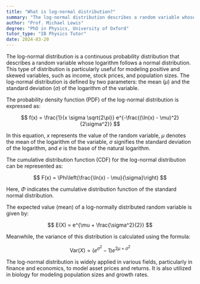```yaml
---
title: "What is log-normal distribution?"
summary: "The log-normal distribution describes a random variable whose logarithm follows a normal distribution, highlighting its unique characteristics in probability theory and statistical analysis."
author: "Prof. Michael Lewis"
degree: "PhD in Physics, University of Oxford"
tutor_type: "IB Physics Tutor"
date: 2024-03-20
---
```


The log-normal distribution is a continuous probability distribution that describes a random variable whose logarithm follows a normal distribution. This type of distribution is particularly useful for modeling positive and skewed variables, such as income, stock prices, and population sizes. The log-normal distribution is defined by two parameters: the mean ($\mu$) and the standard deviation ($\sigma$) of the logarithm of the variable.

The probability density function (PDF) of the log-normal distribution is expressed as:

$$
f(x) = \frac{1}{x \sigma \sqrt{2\pi}} e^{-\frac{(\ln(x) - \mu)^2}{2\sigma^2}}
$$

In this equation, $x$ represents the value of the random variable, $\mu$ denotes the mean of the logarithm of the variable, $\sigma$ signifies the standard deviation of the logarithm, and $e$ is the base of the natural logarithm.

The cumulative distribution function (CDF) for the log-normal distribution can be represented as:

$$
F(x) = \Phi\left(\frac{\ln(x) - \mu}{\sigma}\right)
$$

Here, $\Phi$ indicates the cumulative distribution function of the standard normal distribution.

The expected value (mean) of a log-normally distributed random variable is given by:

$$
E(X) = e^{\mu + \frac{\sigma^2}{2}}
$$

Meanwhile, the variance of this distribution is calculated using the formula:

$$
\text{Var}(X) = \left(e^{\sigma^2} - 1\right) e^{2\mu + \sigma^2}
$$

The log-normal distribution is widely applied in various fields, particularly in finance and economics, to model asset prices and returns. It is also utilized in biology for modeling population sizes and growth rates.
    
